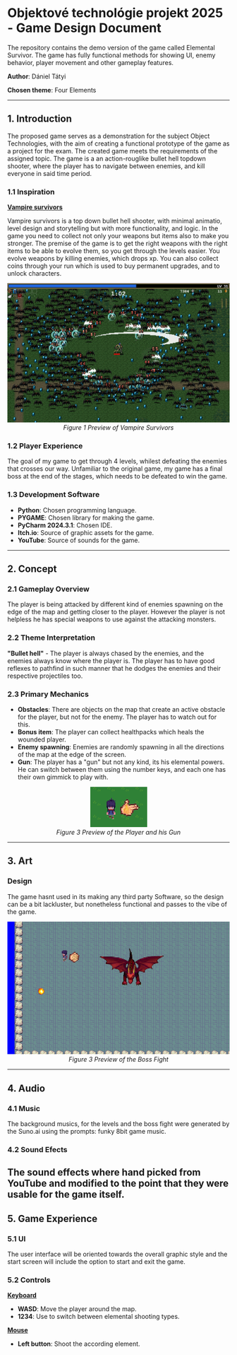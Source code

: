 
# **Objektové technológie projekt 2025 - Game Design Document**

The repository contains the demo version of the game called Elemental Survivor. The game has fully functional methods for showing UI, enemy behavior, player movement and other gameplay features.

**Author**: Dániel Tátyi

**Chosen theme**: Four Elements

---
## **1. Introduction**
The proposed game serves as a demonstration for the subject Object Technologies, with the aim of creating a functional prototype of the game as a project for the exam. The created game meets the requirements of the assigned topic. 
The game is a an action-rouglike bullet hell topdown shooter, where the player has to navigate between enemies, and kill everyone in said time period.

### **1.1 Inspiration**
<ins>**Vampire survivors**</ins>

Vampire survivors is a top down bullet hell shooter, with minimal animatio, level design and storytelling but with more functionality, and logic. In the game you need to collect not only your weapons but items also to make you stronger.
The premise of the game is to get the right weapons with the right items to be able to evolve them, so you get through the levels easier. You evolve weapons by killing enemies, which drops xp. You can also collect
coins through your run which is used to buy permanent upgrades, and to unlock characters.

<p align="center">
  <img src="https://github.com/Denyolke/dt_ot_projekt/blob/main/dt_ot_projekt/vampiresurvivors.jpg" alt="Vampire Survivors">
  <br>
  <em>Figure 1 Preview of Vampire Survivors</em>
</p>


### **1.2 Player Experience**
The goal of my game to get through 4 levels, whilest defeating the enemies that crosses our way. Unfamiliar to the original game, my game has a final boss at the end of the stages, which needs to be defeated to
win the game.

### **1.3 Development Software**
- **Python**: Chosen programming language.
- **PYGAME**: Chosen library for making the game.
- **PyCharm 2024.3.1**: Chosen IDE.
- **Itch.io**: Source of graphic assets for the game.
- **YouTube**: Source of sounds for the game.

---
## **2. Concept**

### **2.1 Gameplay Overview**
The player is being attacked by different kind of enemies spawning on the edge of the map and getting closer to the player. However the player is not helpless he has special weapons to use against the attacking monsters.

### **2.2 Theme Interpretation**
**"Bullet hell"** - The player is always chased by the enemies, and the enemies always know where the player is. The player has to have good reflexes to pathfind in such manner that he dodges the enemies and their respective projectiles too.

### **2.3 Primary Mechanics**
- **Obstacles**: There are objects on the map that create an active obstacle for the player, but not for the enemy. The player has to watch out for this.
- **Bonus item**: The player can collect healthpacks which heals the wounded player.
- **Enemy spawning**: Enemies are randomly spawning in all the directions of the map at the edge of the screen.
- **Gun**: The player has a "gun" but not any kind, its his elemental powers. He can switch between them using the number keys, and each one has their own gimmick to play with.

<p align="center">
  <img src="https://github.com/Denyolke/dt_ot_projekt/blob/main/dt_ot_projekt/Gun.PNG" alt="Gun">
  <br>
  <em>Figure 3 Preview of the Player and his Gun</em>
</p>

---
## **3. Art**

### **Design**
The game hasnt used in its making any third party Software, so the design can be a bit lackluster, but nonetheless functional and passes to the vibe of the game.
<p align="center">
  <img src="https://github.com/Denyolke/dt_ot_projekt/blob/main/dt_ot_projekt/BossFight.PNG" alt="BossFight">
  <br>
  <em>Figure 3 Preview of the Boss Fight</em>
</p>

---
## **4. Audio**

### **4.1 Music**
The background musics, for the levels and the boss fight were generated by the Suno.ai using the prompts: funky 8bit game music.
### **4.2 Sound Efects**
The sound effects where hand picked from YouTube and modified to the point that they were usable for the game itself.
---
## **5. Game Experience**

### **5.1 UI**
The user interface will be oriented towards the overall graphic style and the start screen will include the option to start and exit the game.

### **5.2 Controls**
<ins>**Keyboard**</ins>
- **WASD**: Move the player around the map.
- **1234**: Use to switch between elemental shooting types.

<ins>**Mouse**</ins> 
- **Left button**: Shoot the according element.
